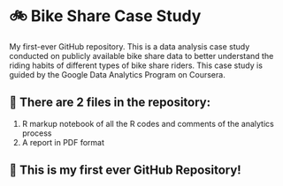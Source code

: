 # 🚲 Bike Share Case Study
My first-ever GitHub repository. This is a data analysis case study conducted on publicly available bike share data to better understand the riding habits of different types of bike share riders. This case study is guided by the Google Data Analytics Program on Coursera.
## :page_facing_up: There are 2 files in the repository:
1. R markup notebook of all the R codes and comments of the analytics process
2. A report in PDF format
## 🎉 This is my first ever GitHub Repository!
